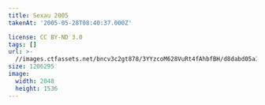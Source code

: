 ```yaml
---
title: Sexau 2005
takenAt: '2005-05-28T08:40:37.000Z'

license: CC BY-ND 3.0
tags: []
url: >-
  //images.ctfassets.net/bncv3c2gt878/3YYzcoM628VuRt4fAhbfBH/d8dabd05a111a44faa5f563ab71cd81a/sexau-2005_4559695535_o
size: 1206295
image:
  width: 2048
  height: 1536
---
```

